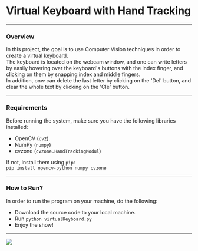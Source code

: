 # Virtual Keyboard with Hand Tracking

------

### Overview
In this project, the goal is to use Computer Vision techniques in order to create a virtual keyboard.
<br> The keyboard is located on the webcam window, and one can write letters by easily hovering over the keyboard's buttons with the index finger, and clicking
on them by snapping index and middle fingers. 
<br> In addition, onw can delete the last letter by clicking on the 'Del' button, and clear the whole text by clicking on the 
'Cle' button.

---

### Requirements
Before running the system, make sure you have the following libraries installed:
* OpenCV (`cv2`).
* NumPy (`numpy`)
* cvzone (`cvzone.HandTrackingModul`)

If not, install them using  `pip`:
<br> ```
    pip install opencv-python numpy cvzone
    ```

----

### How to Run?

In order to run the program on your machine, do the following:
* Download the source code to your local machine.
* Run ```python virtualKeyboard.py```
* Enjoy the show!

---

![](https://github.com/itamarKraitman/Virtual-Keyboard/blob/main/Demonstration.gif)
